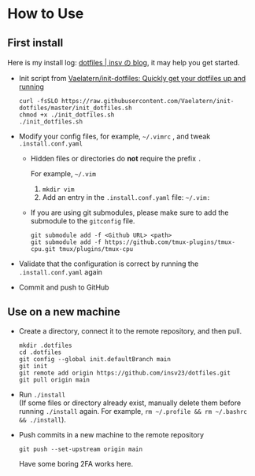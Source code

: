 # How to Use

## First install

Here is my install log: [dotfiles | insv の blog](https://blog.insv.xyz/dotfiles), it may help you get started.

- Init script from [Vaelatern/init-dotfiles: Quickly get your dotfiles up and running](https://github.com/Vaelatern/init-dotfiles)

  ```shell
  curl -fsSLO https://raw.githubusercontent.com/Vaelatern/init-dotfiles/master/init_dotfiles.sh
  chmod +x ./init_dotfiles.sh
  ./init_dotfiles.sh
  ```

- Modify your config files, for example, `~/.vimrc` , and tweak `.install.conf.yaml`

  - Hidden files or directories do **not** require the prefix `.`

    For example, `~/.vim`

    1. `mkdir vim`
    2. Add an entry in the `.install.conf.yaml` file: `~/.vim:`

  - If you are using git submodules, please make sure to add the submodule to the `gitconfig` file.

    ```shell
    git submodule add -f <Github URL> <path>
    git submodule add -f https://github.com/tmux-plugins/tmux-cpu.git tmux/plugins/tmux-cpu
    ```

- Validate that the configuration is correct by running the `.install.conf.yaml` again

- Commit and push to GitHub

## Use on a new machine

- Create a directory, connect it to the remote repository, and then pull.

  ```shell
  mkdir .dotfiles
  cd .dotfiles
  git config --global init.defaultBranch main
  git init
  git remote add origin https://github.com/insv23/dotfiles.git
  git pull origin main
  ```

- Run `./install`  
   (If some files or directory already exist, manually delete them before running `./install` again. For example, `rm ~/.profile && rm ~/.bashrc && ./install`).

- Push commits in a new machine to the remote repository

  ```shell
  git push --set-upstream origin main
  ```

  Have some boring 2FA works here.
